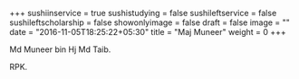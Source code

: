 +++
sushiinservice = true
sushistudying = false
sushileftservice = false
sushileftscholarship = false
showonlyimage = false
draft = false
image = ""
date = "2016-11-05T18:25:22+05:30"
title = "Maj Muneer"
weight = 0
+++

Md Muneer bin Hj Md Taib.
<!--more-->

RPK.
